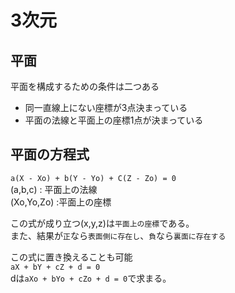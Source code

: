 # 3次元

## 平面

平面を構成するための条件は二つある
- 同一直線上にない座標が3点決まっている
- 平面の法線と平面上の座標1点が決まっている

## 平面の方程式

`a(X - Xo) + b(Y - Yo) + C(Z - Zo) = 0`  
(a,b,c) : 平面上の法線  
(Xo,Yo,Zo) :平面上の座標

この式が成り立つ(x,y,z)は`平面上の座標`である。  
また、結果が`正`なら`表面側に存在し`、`負`なら`裏面に存在する`


この式に置き換えることも可能  
`aX + bY + cZ + d = 0`  
dは`aXo + bYo + cZo + d = 0`で求まる。


